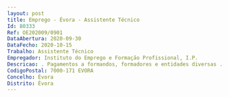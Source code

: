 ```yaml
--- 
layout: post
title: Emprego - Évora - Assistente Técnico
Id: 80333
Ref: OE202009/0901
DataAbertura: 2020-09-30
DataFecho: 2020-10-15
Trabalho: Assistente Técnico
Empregador: Instituto do Emprego e Formação Profissional, I.P.
Descricao: . Pagamentos a formandos, formadores e entidades diversas . Tesouraria . Atendimento ao público .Análise de pagamentos, encerramentos, reembolsos de programas e medidas de emprego e formação profissional . Apoio Administrativo
CodigoPostal: 7000-171 EVORA
Concelho: Évora
Distrito: Évora
--- 
```

